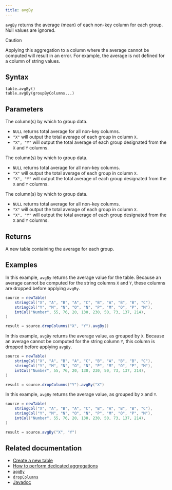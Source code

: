 ```yaml
---
title: avgBy
---
```


`avgBy` returns the average (mean) of each non-key column for each group. Null values are ignored.

> [!CAUTION]
> Applying this aggregation to a column where the average cannot be computed will result in an error. For example, the average is not defined for a column of string values.

## Syntax

```
table.avgBy()
table.avgBy(groupByColumns...)
```

## Parameters

<ParamTable>
<Param name="groupByColumns" type="String...">

The column(s) by which to group data.

- `NULL` returns total average for all non-key columns.
- `"X"` will output the total average of each group in column `X`.
- `"X", "Y"` will output the total average of each group designated from the `X` and `Y` columns.

</Param>
<Param name="groupByColumns" type="Collection<String>">

The column(s) by which to group data.

- `NULL` returns total average for all non-key columns.
- `"X"` will output the total average of each group in column `X`.
- `"X", "Y"` will output the total average of each group designated from the `X` and `Y` columns.

</Param>
<Param name="groupByColumns" type="ColumnName">

The column(s) by which to group data.

- `NULL` returns total average for all non-key columns.
- `"X"` will output the total average of each group in column `X`.
- `"X", "Y"` will output the total average of each group designated from the `X` and `Y` columns.

</Param>
</ParamTable>

## Returns

A new table containing the average for each group.

## Examples

In this example, `avgBy` returns the average value for the table. Because an average cannot be computed for the string columns `X` and `Y`, these columns are dropped before applying `avgBy`.

```groovy order=source,result
source = newTable(
    stringCol("X", "A", "B", "A", "C", "B", "A", "B", "B", "C"),
    stringCol("Y", "M", "N", "O", "N", "P", "M", "O", "P", "M"),
    intCol("Number", 55, 76, 20, 130, 230, 50, 73, 137, 214),
)

result = source.dropColumns("X", "Y").avgBy()
```

In this example, `avgBy` returns the average value, as grouped by `X`. Because an average cannot be computed for the string column `Y`, this column is dropped before applying `avgBy`.

```groovy order=source,result
source = newTable(
    stringCol("X", "A", "B", "A", "C", "B", "A", "B", "B", "C"),
    stringCol("Y", "M", "N", "O", "N", "P", "M", "O", "P", "M"),
    intCol("Number", 55, 76, 20, 130, 230, 50, 73, 137, 214),
)

result = source.dropColumns("Y").avgBy("X")
```

In this example, `avgBy` returns the average value, as grouped by `X` and `Y`.

```groovy order=source,result
source = newTable(
    stringCol("X", "A", "B", "A", "C", "B", "A", "B", "B", "C"),
    stringCol("Y", "M", "N", "O", "N", "P", "M", "O", "P", "M"),
    intCol("Number", 55, 76, 20, 130, 230, 50, 73, 137, 214),
)

result = source.avgBy("X", "Y")
```

## Related documentation

- [Create a new table](../../../how-to-guides/new-and-empty-table.md#newtable)
- [How to perform dedicated aggregations](../../../how-to-guides/dedicated-aggregations.md)
- [`aggBy`](./aggBy.md)
- [`dropColumns`](../select/drop-columns.md)
- [Javadoc](https://deephaven.io/core/javadoc/io/deephaven/api/TableOperations.html#avgBy(java.lang.String...))
